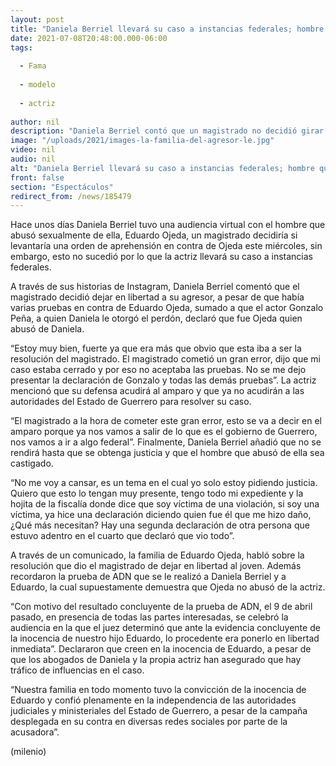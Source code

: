 ```yaml
---
layout: post
title: "Daniela Berriel llevará su caso a instancias federales; hombre que abusó de ella sigue libre"
date: 2021-07-08T20:48:00.000-06:00
tags:
  
  - Fama
  
  - modelo
  
  - actriz
  
author: nil
description: "Daniela Berriel contó que un magistrado no decidió girar orden de aprehensión en contra de su supuesto agresor, por lo que llevará su casi a instancias federales. "
image: "/uploads/2021/images-la-familia-del-agresor-le.jpg"
video: nil
audio: nil
alt: "Daniela Berriel llevará su caso a instancias federales; hombre que abusó de ella sigue libre"
front: false
section: "Espectáculos"
redirect_from: /news/185479
---
```


Hace unos días Daniela Berriel tuvo una audiencia virtual con el hombre que abusó sexualmente de ella, Eduardo Ojeda, un magistrado decidiría si levantaría una orden de aprehensión en contra de Ojeda este miércoles, sin embargo, esto no sucedió por lo que la actriz llevará su caso a instancias federales. 

A través de sus historias de Instagram, Daniela Berriel comentó que el magistrado decidió dejar en libertad a su agresor, a pesar de que había varias pruebas en contra de Eduardo Ojeda, sumado a que el actor Gonzalo Peña, a quien Daniela le otorgó el perdón, declaró que fue Ojeda quien abusó de Daniela. 

“Estoy muy bien, fuerte ya que era más que obvio que esta iba a ser la resolución del magistrado. El magistrado cometió un gran error, dijo que mi caso estaba cerrado y por eso no aceptaba las pruebas. No se me dejo presentar la declaración de Gonzalo y todas las demás pruebas”. 
La actriz mencionó que su defensa acudirá al amparo y que ya no acudirán a las autoridades del Estado de Guerrero para resolver su caso. 

“El magistrado a la hora de cometer este gran error, esto se va a decir en el amparo porque ya nos vamos a salir de lo que es el gobierno de Guerrero, nos vamos a ir a algo federal”. 
Finalmente, Daniela Berriel añadió que no se rendirá hasta que se obtenga justicia y que el hombre que abusó de ella sea castigado.

“No me voy a cansar, es un tema en el cual yo solo estoy pidiendo justicia. Quiero que esto lo tengan muy presente, tengo todo mi expediente y la hojita de la fiscalía donde dice que soy víctima de una violación, si soy una víctima, ya hice una declaración diciendo quien fue él que me hizo daño, ¿Qué más necesitan? Hay una segunda declaración de otra persona que estuvo adentro en el cuarto que declaró que vio todo”. 

A través de un comunicado, la familia de Eduardo Ojeda, habló sobre la resolución que dio el magistrado de dejar en libertad al joven. Además recordaron la prueba de ADN que se le realizó a Daniela Berriel y a Eduardo, la cual supuestamente demuestra que Ojeda no abusó de la actriz. 

“Con motivo del resultado concluyente de la prueba de ADN, el 9 de abril pasado, en presencia de todas las partes interesadas, se celebró la audiencia en la que el juez determinó que ante la evidencia concluyente de la inocencia de nuestro hijo Eduardo, lo procedente era ponerlo en libertad inmediata”. 
Declararon que creen en la inocencia de Eduardo, a pesar de que los abogados de Daniela y la propia actriz han asegurado que hay tráfico de influencias en el caso. 

“Nuestra familia en todo momento tuvo la convicción de la inocencia de Eduardo y confió plenamente en la independencia de las autoridades judiciales y ministeriales del Estado de Guerrero, a pesar de la campaña desplegada en su contra en diversas redes sociales por parte de la acusadora”. 

(milenio)